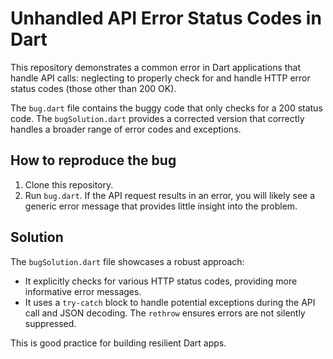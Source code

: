 # Unhandled API Error Status Codes in Dart

This repository demonstrates a common error in Dart applications that handle API calls: neglecting to properly check for and handle HTTP error status codes (those other than 200 OK).

The `bug.dart` file contains the buggy code that only checks for a 200 status code.  The `bugSolution.dart` provides a corrected version that correctly handles a broader range of error codes and exceptions.

## How to reproduce the bug

1. Clone this repository.
2. Run `bug.dart`.  If the API request results in an error, you will likely see a generic error message that provides little insight into the problem.

## Solution

The `bugSolution.dart` file showcases a robust approach: 
* It explicitly checks for various HTTP status codes, providing more informative error messages. 
* It uses a `try-catch` block to handle potential exceptions during the API call and JSON decoding.  The `rethrow` ensures errors are not silently suppressed.

This is good practice for building resilient Dart apps.